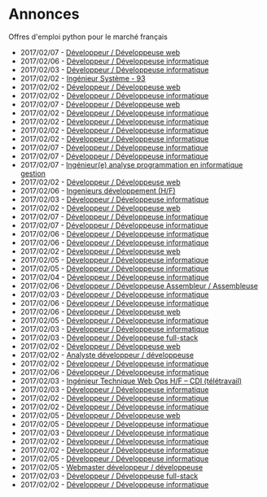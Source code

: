 # Annonces

Offres d'emploi python pour le marché français

* 2017/02/07 - [Développeur / Développeuse web](http://www.pyjobs.fr/jobs/details/4863/developpeur-developpeuse-web "Développeur / Développeuse web")
* 2017/02/06 - [Développeur / Développeuse informatique](http://www.pyjobs.fr/jobs/details/4851/developpeur-developpeuse-informatique "Développeur / Développeuse informatique")
* 2017/02/03 - [Développeur / Développeuse informatique](http://www.pyjobs.fr/jobs/details/4827/developpeur-developpeuse-informatique "Développeur / Développeuse informatique")
* 2017/02/02 - [Ingénieur Système - 93](http://www.pyjobs.fr/jobs/details/4823/ingenieur-systeme-93 "Ingénieur Système - 93")
* 2017/02/02 - [Développeur / Développeuse web](http://www.pyjobs.fr/jobs/details/4812/developpeur-developpeuse-web "Développeur / Développeuse web")
* 2017/02/02 - [Développeur / Développeuse informatique](http://www.pyjobs.fr/jobs/details/4810/developpeur-developpeuse-informatique "Développeur / Développeuse informatique")
* 2017/02/07 - [Développeur / Développeuse web](http://www.pyjobs.fr/jobs/details/4861/developpeur-developpeuse-web "Développeur / Développeuse web")
* 2017/02/02 - [Développeur / Développeuse informatique](http://www.pyjobs.fr/jobs/details/4806/developpeur-developpeuse-informatique "Développeur / Développeuse informatique")
* 2017/02/02 - [Développeur / Développeuse informatique](http://www.pyjobs.fr/jobs/details/4805/developpeur-developpeuse-informatique "Développeur / Développeuse informatique")
* 2017/02/02 - [Développeur / Développeuse informatique](http://www.pyjobs.fr/jobs/details/4807/developpeur-developpeuse-informatique "Développeur / Développeuse informatique")
* 2017/02/02 - [Développeur / Développeuse informatique](http://www.pyjobs.fr/jobs/details/4811/developpeur-developpeuse-informatique "Développeur / Développeuse informatique")
* 2017/02/07 - [Développeur / Développeuse informatique](http://www.pyjobs.fr/jobs/details/4858/developpeur-developpeuse-informatique "Développeur / Développeuse informatique")
* 2017/02/07 - [Développeur / Développeuse informatique](http://www.pyjobs.fr/jobs/details/4859/developpeur-developpeuse-informatique "Développeur / Développeuse informatique")
* 2017/02/07 - [Ingénieur(e) analyse programmation en informatique gestion](http://www.pyjobs.fr/jobs/details/4860/ingenieur-e-analyse-programmation-en-informatique-gestion "Ingénieur(e) analyse programmation en informatique gestion")
* 2017/02/02 - [Développeur / Développeuse web](http://www.pyjobs.fr/jobs/details/4808/developpeur-developpeuse-web "Développeur / Développeuse web")
* 2017/02/06 - [Ingenieurs développement (H/F)](http://www.pyjobs.fr/jobs/details/4857/ingenieurs-developpement-h-f "Ingenieurs développement (H/F)")
* 2017/02/03 - [Développeur / Développeuse informatique](http://www.pyjobs.fr/jobs/details/4835/developpeur-developpeuse-informatique "Développeur / Développeuse informatique")
* 2017/02/02 - [Développeur / Développeuse web](http://www.pyjobs.fr/jobs/details/4804/developpeur-developpeuse-web "Développeur / Développeuse web")
* 2017/02/07 - [Développeur / Développeuse informatique](http://www.pyjobs.fr/jobs/details/4856/developpeur-developpeuse-informatique "Développeur / Développeuse informatique")
* 2017/02/07 - [Développeur / Développeuse informatique](http://www.pyjobs.fr/jobs/details/4855/developpeur-developpeuse-informatique "Développeur / Développeuse informatique")
* 2017/02/06 - [Développeur / Développeuse informatique](http://www.pyjobs.fr/jobs/details/4849/developpeur-developpeuse-informatique "Développeur / Développeuse informatique")
* 2017/02/06 - [Développeur / Développeuse informatique](http://www.pyjobs.fr/jobs/details/4850/developpeur-developpeuse-informatique "Développeur / Développeuse informatique")
* 2017/02/02 - [Développeur / Développeuse web](http://www.pyjobs.fr/jobs/details/4819/developpeur-developpeuse-web "Développeur / Développeuse web")
* 2017/02/05 - [Développeur / Développeuse informatique](http://www.pyjobs.fr/jobs/details/4844/developpeur-developpeuse-informatique "Développeur / Développeuse informatique")
* 2017/02/05 - [Développeur / Développeuse informatique](http://www.pyjobs.fr/jobs/details/4843/developpeur-developpeuse-informatique "Développeur / Développeuse informatique")
* 2017/02/04 - [Développeur / Développeuse informatique](http://www.pyjobs.fr/jobs/details/4838/developpeur-developpeuse-informatique "Développeur / Développeuse informatique")
* 2017/02/06 - [Développeur / Développeuse Assembleur / Assembleuse](http://www.pyjobs.fr/jobs/details/4848/developpeur-developpeuse-assembleur-assembleuse "Développeur / Développeuse Assembleur / Assembleuse")
* 2017/02/03 - [Développeur / Développeuse informatique](http://www.pyjobs.fr/jobs/details/4833/developpeur-developpeuse-informatique "Développeur / Développeuse informatique")
* 2017/02/06 - [Développeur / Développeuse informatique](http://www.pyjobs.fr/jobs/details/4847/developpeur-developpeuse-informatique "Développeur / Développeuse informatique")
* 2017/02/06 - [Développeur / Développeuse web](http://www.pyjobs.fr/jobs/details/4854/developpeur-developpeuse-web "Développeur / Développeuse web")
* 2017/02/05 - [Développeur / Développeuse informatique](http://www.pyjobs.fr/jobs/details/4842/developpeur-developpeuse-informatique "Développeur / Développeuse informatique")
* 2017/02/03 - [Développeur / Développeuse informatique](http://www.pyjobs.fr/jobs/details/4834/developpeur-developpeuse-informatique "Développeur / Développeuse informatique")
* 2017/02/03 - [Développeur / Développeuse full-stack](http://www.pyjobs.fr/jobs/details/4837/developpeur-developpeuse-full-stack "Développeur / Développeuse full-stack")
* 2017/02/02 - [Développeur / Développeuse web](http://www.pyjobs.fr/jobs/details/4818/developpeur-developpeuse-web "Développeur / Développeuse web")
* 2017/02/02 - [Analyste développeur / développeuse](http://www.pyjobs.fr/jobs/details/4826/analyste-developpeur-developpeuse "Analyste développeur / développeuse")
* 2017/02/02 - [Développeur / Développeuse informatique](http://www.pyjobs.fr/jobs/details/4825/developpeur-developpeuse-informatique "Développeur / Développeuse informatique")
* 2017/02/06 - [Développeur / Développeuse informatique](http://www.pyjobs.fr/jobs/details/4846/developpeur-developpeuse-informatique "Développeur / Développeuse informatique")
* 2017/02/03 - [Ingénieur Technique Web Ops H/F – CDI (télétravail)](http://www.pyjobs.fr/jobs/details/4832/ingenieur-technique-web-ops-h-f-cdi-teletravail "Ingénieur Technique Web Ops H/F – CDI (télétravail)")
* 2017/02/03 - [Développeur / Développeuse informatique](http://www.pyjobs.fr/jobs/details/4831/developpeur-developpeuse-informatique "Développeur / Développeuse informatique")
* 2017/02/02 - [Développeur / Développeuse informatique](http://www.pyjobs.fr/jobs/details/4824/developpeur-developpeuse-informatique "Développeur / Développeuse informatique")
* 2017/02/02 - [Développeur / Développeuse informatique](http://www.pyjobs.fr/jobs/details/4817/developpeur-developpeuse-informatique "Développeur / Développeuse informatique")
* 2017/02/05 - [Développeur / Développeuse web](http://www.pyjobs.fr/jobs/details/4841/developpeur-developpeuse-web "Développeur / Développeuse web")
* 2017/02/05 - [Développeur / Développeuse informatique](http://www.pyjobs.fr/jobs/details/4840/developpeur-developpeuse-informatique "Développeur / Développeuse informatique")
* 2017/02/03 - [Développeur / Développeuse informatique](http://www.pyjobs.fr/jobs/details/4830/developpeur-developpeuse-informatique "Développeur / Développeuse informatique")
* 2017/02/02 - [Développeur / Développeuse informatique](http://www.pyjobs.fr/jobs/details/4814/developpeur-developpeuse-informatique "Développeur / Développeuse informatique")
* 2017/02/02 - [Développeur / Développeuse informatique](http://www.pyjobs.fr/jobs/details/4815/developpeur-developpeuse-informatique "Développeur / Développeuse informatique")
* 2017/02/05 - [Développeur / Développeuse informatique](http://www.pyjobs.fr/jobs/details/4839/developpeur-developpeuse-informatique "Développeur / Développeuse informatique")
* 2017/02/05 - [Webmaster développeur / développeuse](http://www.pyjobs.fr/jobs/details/4845/webmaster-developpeur-developpeuse "Webmaster développeur / développeuse")
* 2017/02/03 - [Développeur / Développeuse full-stack](http://www.pyjobs.fr/jobs/details/4829/developpeur-developpeuse-full-stack "Développeur / Développeuse full-stack")
* 2017/02/02 - [Développeur / Développeuse informatique](http://www.pyjobs.fr/jobs/details/4816/developpeur-developpeuse-informatique "Développeur / Développeuse informatique")

